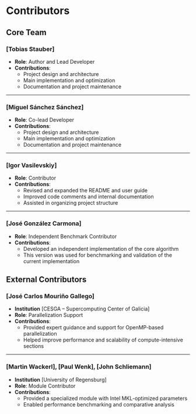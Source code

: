 # Contributors

## Core Team

### [Tobias Stauber]
- **Role**: Author and Lead Developer  
- **Contributions**:
  - Project design and architecture  
  - Main implementation and optimization  
  - Documentation and project maintenance  

---

### [Miguel Sánchez Sánchez]
- **Role**: Co-lead Developer 
- **Contributions**:
  - Project design and architecture  
  - Main implementation and optimization  
  - Documentation and project maintenance  
  
---

### [Igor Vasilevskiy]
- **Role**: Contributor  
- **Contributions**:
  - Revised and expanded the README and user guide
  - Improved code comments and internal documentation  
  - Assisted in organizing project structure  
  
---

### [José González Carmona]
- **Role**: Independent Benchmark Contributor  
- **Contributions**:
  - Developed an independent implementation of the core algorithm  
  - This version was used for benchmarking and validation of the current implementation  

## External Contributors

### [José Carlos Mouriño Gallego] 
- **Institution** [CESGA – Supercomputing Center of Galicia]
- **Role**: Parallelization Support  
- **Contributions**:
  - Provided expert guidance and support for OpenMP-based parallelization  
  - Helped improve performance and scalability of compute-intensive sections
  
---  
  
### [Martin Wackerl], [Paul Wenk], [John Schliemann]
- **Institution** [University of Regensburg]
- **Role**: Module Contributor  
- **Contributions**:
  - Provided a specialized module with Intel MKL-optimized parameters  
  - Enabled performance benchmarking and comparative analysis  
  
